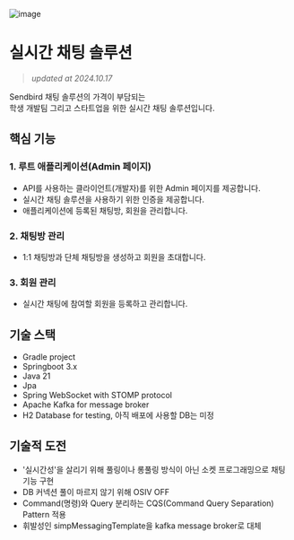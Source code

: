 ![image](https://github.com/user-attachments/assets/f3b2fccf-4922-4ee9-841a-c038c3da09bf)

# 실시간 채팅 솔루션
> _updated at 2024.10.17_

Sendbird 채팅 솔루션의 가격이 부담되는<br/>
학생 개발팀 그리고 스타트업을 위한 실시간 채팅 솔루션입니다.


## 핵심 기능
### 1. 루트 애플리케이션(Admin 페이지)
- API를 사용하는 클라이언트(개발자)를 위한 Admin 페이지를 제공합니다.
- 실시간 채팅 솔루션을 사용하기 위한 인증을 제공합니다.
- 애플리케이션에 등록된 채팅방, 회원을 관리합니다.

### 2. 채팅방 관리
- 1:1 채팅방과 단체 채팅방을 생성하고 회원을 초대합니다.

### 3. 회원 관리
- 실시간 채팅에 참여할 회원을 등록하고 관리합니다.

## 기술 스택
- Gradle project
- Springboot 3.x
- Java 21
- Jpa
- Spring WebSocket with STOMP protocol
- Apache Kafka for message broker
- H2 Database for testing, 아직 배포에 사용할 DB는 미정

## 기술적 도전
- '실시간성'을 살리기 위해 풀링이나 롱풀링 방식이 아닌 소켓 프로그래밍으로 채팅 기능 구현
- DB 커넥션 풀이 마르지 않기 위해 OSIV OFF
- Command(명령)와 Query 분리하는 CQS(Command Query Separation) Pattern 적용
- 휘발성인 simpMessagingTemplate을 kafka message broker로 대체
